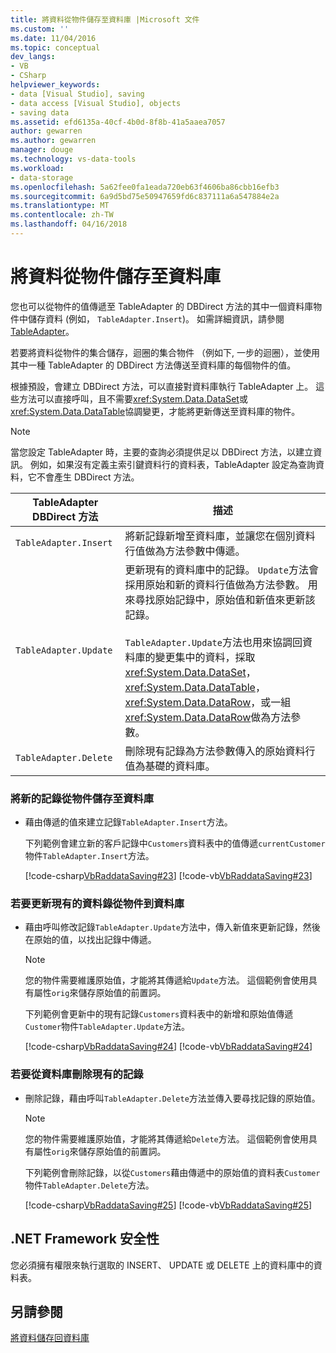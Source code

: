 ```yaml
---
title: 將資料從物件儲存至資料庫 |Microsoft 文件
ms.custom: ''
ms.date: 11/04/2016
ms.topic: conceptual
dev_langs:
- VB
- CSharp
helpviewer_keywords:
- data [Visual Studio], saving
- data access [Visual Studio], objects
- saving data
ms.assetid: efd6135a-40cf-4b0d-8f8b-41a5aaea7057
author: gewarren
ms.author: gewarren
manager: douge
ms.technology: vs-data-tools
ms.workload:
- data-storage
ms.openlocfilehash: 5a62fee0fa1eada720eb63f4606ba86cbb16efb3
ms.sourcegitcommit: 6a9d5bd75e50947659fd6c837111a6a547884e2a
ms.translationtype: MT
ms.contentlocale: zh-TW
ms.lasthandoff: 04/16/2018
---
```

# <a name="save-data-from-an-object-to-a-database"></a>將資料從物件儲存至資料庫
您也可以從物件的值傳遞至 TableAdapter 的 DBDirect 方法的其中一個資料庫物件中儲存資料 (例如， `TableAdapter.Insert`)。 如需詳細資訊，請參閱[TableAdapter](../data-tools/create-and-configure-tableadapters.md)。  
  
 若要將資料從物件的集合儲存，迴圈的集合物件 （例如下, 一步的迴圈），並使用其中一種 TableAdapter 的 DBDirect 方法傳送至資料庫的每個物件的值。  
  
 根據預設，會建立 DBDirect 方法，可以直接對資料庫執行 TableAdapter 上。 這些方法可以直接呼叫，且不需要<xref:System.Data.DataSet>或<xref:System.Data.DataTable>協調變更，才能將更新傳送至資料庫的物件。  
  
> [!NOTE]
>  當您設定 TableAdapter 時，主要的查詢必須提供足以 DBDirect 方法，以建立資訊。 例如，如果沒有定義主索引鍵資料行的資料表，TableAdapter 設定為查詢資料，它不會產生 DBDirect 方法。  
  
|TableAdapter DBDirect 方法|描述|  
|----------------------------------|-----------------|  
|`TableAdapter.Insert`|將新記錄新增至資料庫，並讓您在個別資料行值做為方法參數中傳遞。|  
|`TableAdapter.Update`|更新現有的資料庫中的記錄。 `Update`方法會採用原始和新的資料行值做為方法參數。 用來尋找原始記錄中，原始值和新值來更新該記錄。<br /><br /> `TableAdapter.Update`方法也用來協調回資料庫的變更集中的資料，採取<xref:System.Data.DataSet>， <xref:System.Data.DataTable>， <xref:System.Data.DataRow>，或一組<xref:System.Data.DataRow>做為方法參數。|  
|`TableAdapter.Delete`|刪除現有記錄為方法參數傳入的原始資料行值為基礎的資料庫。|  
  
### <a name="to-save-new-records-from-an-object-to-a-database"></a>將新的記錄從物件儲存至資料庫  
  
-   藉由傳遞的值來建立記錄`TableAdapter.Insert`方法。  
  
     下列範例會建立新的客戶記錄中`Customers`資料表中的值傳遞`currentCustomer`物件`TableAdapter.Insert`方法。  
  
     [!code-csharp[VbRaddataSaving#23](../data-tools/codesnippet/CSharp/save-data-from-an-object-to-a-database_1.cs)]
     [!code-vb[VbRaddataSaving#23](../data-tools/codesnippet/VisualBasic/save-data-from-an-object-to-a-database_1.vb)]  
  
### <a name="to-update-existing-records-from-an-object-to-a-database"></a>若要更新現有的資料錄從物件到資料庫  
  
-   藉由呼叫修改記錄`TableAdapter.Update`方法中，傳入新值來更新記錄，然後在原始的值，以找出記錄中傳遞。  
  
    > [!NOTE]
    >  您的物件需要維護原始值，才能將其傳遞給`Update`方法。 這個範例會使用具有屬性`orig`來儲存原始值的前置詞。  
  
     下列範例會更新中的現有記錄`Customers`資料表中的新增和原始值傳遞`Customer`物件`TableAdapter.Update`方法。  
  
     [!code-csharp[VbRaddataSaving#24](../data-tools/codesnippet/CSharp/save-data-from-an-object-to-a-database_2.cs)]
     [!code-vb[VbRaddataSaving#24](../data-tools/codesnippet/VisualBasic/save-data-from-an-object-to-a-database_2.vb)]  
  
### <a name="to-delete-existing-records-from-a-database"></a>若要從資料庫刪除現有的記錄  
  
-   刪除記錄，藉由呼叫`TableAdapter.Delete`方法並傳入要尋找記錄的原始值。  
  
    > [!NOTE]
    >  您的物件需要維護原始值，才能將其傳遞給`Delete`方法。 這個範例會使用具有屬性`orig`來儲存原始值的前置詞。  
  
     下列範例會刪除記錄，以從`Customers`藉由傳遞中的原始值的資料表`Customer`物件`TableAdapter.Delete`方法。  
  
     [!code-csharp[VbRaddataSaving#25](../data-tools/codesnippet/CSharp/save-data-from-an-object-to-a-database_3.cs)]
     [!code-vb[VbRaddataSaving#25](../data-tools/codesnippet/VisualBasic/save-data-from-an-object-to-a-database_3.vb)]  
  
## <a name="net-framework-security"></a>.NET Framework 安全性  
 您必須擁有權限來執行選取的 INSERT、 UPDATE 或 DELETE 上的資料庫中的資料表。  
  
## <a name="see-also"></a>另請參閱  
 [將資料儲存回資料庫](../data-tools/save-data-back-to-the-database.md)
